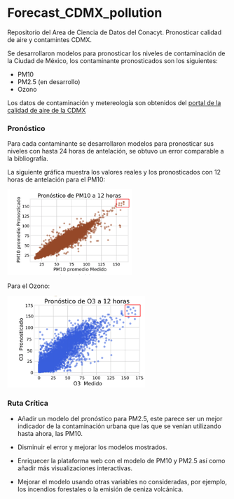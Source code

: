 # Forecast_CDMX_pollution
Repositorio del Area de Ciencia de Datos del Conacyt. Pronosticar calidad de aire y contamintes CDMX.

Se desarrollaron modelos para pronosticar los niveles de contaminación de la Ciudad de México, los contaminante pronosticados son los siguientes:

 - PM10
 - PM2.5 (en desarrollo)
 - Ozono

Los datos de contaminación y metereología son obtenidos del [portal de la calidad de aire de la CDMX ](http://www.aire.cdmx.gob.mx/default.php)

### Pronóstico

Para cada contaminante se desarrollaron modelos para pronosticar sus niveles con hasta 24 horas de antelación, se obtuvo un error comparable a la bibliografía. 

La siguiente gráfica muestra los valores reales y los pronosticados con 12 horas de antelación para el PM10:

![alt text](https://github.com/DanielBustillos/forecast-pollution-CDMX/blob/master/images/PM10.png?raw=true)

Para el Ozono:

![alt text](https://github.com/DanielBustillos/forecast-pollution-CDMX/blob/master/images/O3.png?raw=true)

### Ruta Crítica 

 - Añadir un modelo del pronóstico para PM2.5, este parece ser un mejor indicador de la contaminación urbana que las que se venían utilizando hasta ahora, las PM10.

 - Disminuir el error y mejorar los modelos mostrados.

 - Enriquecer la plataforma web con el modelo de PM10 y PM2.5 así como añadir más visualizaciones interactivas.

 - Mejorar el modelo usando otras variables no consideradas, por ejemplo, los incendios forestales o la emisión de ceniza volcánica.
